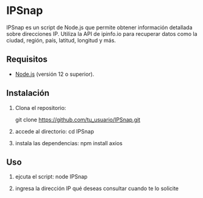 # IPSnap

IPSnap es un script de Node.js que permite obtener información detallada sobre direcciones IP. Utiliza la API de ipinfo.io para recuperar datos como la ciudad, región, país, latitud, longitud y más.


## Requisitos

- [Node.js](https://nodejs.org/) (versión 12 o superior).

## Instalación

1. Clona el repositorio:

   git clone https://github.com/tu_usuario/IPSnap.git

2. accede al directorio:
   cd IPSnap

3. instala las dependencias:
   npm install axios

## Uso

1. ejcuta el script:
   node IPSnap

2. ingresa la dirección IP qué deseas consultar cuando te lo solicite
   
